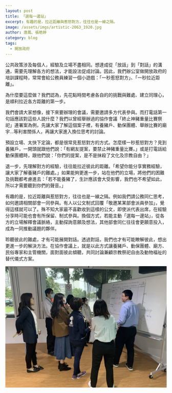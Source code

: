 ```yaml
---
layout: post
title: 「選每一邊站」
excerpt: 有趣的是，拉近距離與惹怒對方，往往也是一線之隔。
image: /assets/imgs/artistic-2063_1920.jpg
author: 唐鳳、張皓婷
category: blog
tags: 
  - 開放政府
---
```


公共政策涉及每個人，經驗及立場不盡相同。想達成從「放話」到「對話」的溝通，需要先理解各方的想法，才能設法促成討論。因此，我們辦公室做開放政府的培訓課程時，常常會給公務員練習一個小遊戲：「一秒惹怒對方」、「一秒拉近距離」。

為什麼要這麼做？我們認為，先花點時間考慮各自的的挑戰與難處、建立同理心，是順利拉近各方距離的第一步。

我們會請大家想像，接下來要辦理的會議，需要邀請多方代表參與。而打電話第一句話應該對這些人說什麼？我們以曾經舉辦過的協作會議「終止神豬重量比賽祭祀」連署案為例，先讓大家了解這個案子裡，有養豬戶、動保團體、舉辦比賽的廟宇...等利害關係人，再讓大家進入換位思考的討論。

預設立場、太快下定論，都是很常見惹怒對方的方式。怎麼樣一秒惹怒對方？見到養豬戶，一開頭就跟他們說：「有網友提案，要禁止神豬重量比賽。」或是打電話給動保團體時，跟他們說：「你們的提案，是不是抹殺了文化及宗教自由？」

退一步，先理解對方的經驗，往往能拉近彼此的距離。「希望你能分享實務經驗，讓大家了解養豬戶的難處。」如果能夠更進一步，站在他們的立場，將他們的困難及挑戰都考慮進去：「若不能養豬了，生計應該會大受影響，我們也不希望如此，所以才需要聽到你們的聲音。」

有趣的是，拉近距離與惹怒對方，往往也是一線之隔。例如我們請公務同仁思考，如何邀請相關部會一同參與。有人以公文制式回覆「敬邀某某部會派員參加」，覺得這樣就可以了。殊不知大家最不喜歡收到這樣的公文，即使派代表出席，在經驗分享時可能也會有所保留、制式參與。換個方式，若能主動「選每一邊站」，從各方的立場解釋會議脈絡，主動探詢意願及想法，其他部會同仁往往會更願意投入，成為一同推動議題的夥伴。

聆聽彼此的難處，才有可能展開對話。透過對話，我們也才有可能瞭解彼此，想出更進一步的解決方法。在協作會議上，就是以此方式讓養豬戶、動保團體、廟方、民俗專家和主管機關，面對面彼此傾聽，共同討論兼顧宗教祭祀自由及動物福祉的替代儀式方案。

![一秒惹怒對方/一秒拉近距離](/assets/imgs/227d107a1cb86fee05045313785baa4fc14c901a.jpeg)
